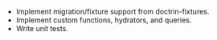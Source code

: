 * Implement migration/fixture support from doctrin-fixtures.
* Implement custom functions, hydrators, and queries.
* Write unit tests.